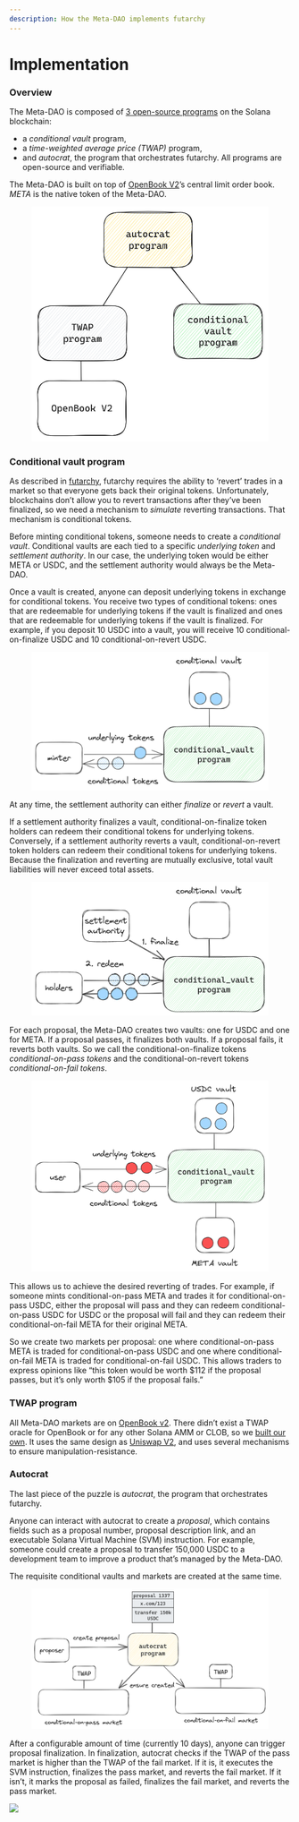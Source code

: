 ```yaml
---
description: How the Meta-DAO implements futarchy
---
```


# Implementation

### Overview <a href="#overview" id="overview"></a>

The Meta-DAO is composed of [3 open-source programs](https://github.com/metaDAOproject/meta-dao) on the Solana blockchain:

* a _conditional vault_ program,
* a _time-weighted average price (TWAP)_ program,
* and _autocrat_, the program that orchestrates futarchy. All programs are open-source and verifiable.

The Meta-DAO is built on top of [OpenBook V2](https://www.openbook-solana.com/)’s central limit order book. _META_ is the native token of the Meta-DAO.

<figure><img src="../.gitbook/assets/image (1).png" alt=""><figcaption></figcaption></figure>

### &#x20;Conditional vault program <a href="#conditional-vault-program" id="conditional-vault-program"></a>

As described in [futarchy](https://metadaoproject.github.io/docs/mechanics/futarchy.html), futarchy requires the ability to ‘revert’ trades in a market so that everyone gets back their original tokens. Unfortunately, blockchains don’t allow you to revert transactions after they’ve been finalized, so we need a mechanism to _simulate_ reverting transactions. That mechanism is conditional tokens.

Before minting conditional tokens, someone needs to create a _conditional vault_. Conditional vaults are each tied to a specific _underlying token_ and _settlement authority_. In our case, the underlying token would be either META or USDC, and the settlement authority would always be the Meta-DAO.

Once a vault is created, anyone can deposit underlying tokens in exchange for conditional tokens. You receive two types of conditional tokens: ones that are redeemable for underlying tokens if the vault is finalized and ones that are redeemable for underlying tokens if the vault is finalized. For example, if you deposit 10 USDC into a vault, you will receive 10 conditional-on-finalize USDC and 10 conditional-on-revert USDC.

<figure><img src="../.gitbook/assets/image (2).png" alt=""><figcaption></figcaption></figure>

At any time, the settlement authority can either _finalize_ or _revert_ a vault.

If a settlement authority finalizes a vault, conditional-on-finalize token holders can redeem their conditional tokens for underlying tokens. Conversely, if a settlement authority reverts a vault, conditional-on-revert token holders can redeem their conditional tokens for underlying tokens. Because the finalization and reverting are mutually exclusive, total vault liabilities will never exceed total assets.

<figure><img src="../.gitbook/assets/image (3).png" alt=""><figcaption></figcaption></figure>

For each proposal, the Meta-DAO creates two vaults: one for USDC and one for META. If a proposal passes, it finalizes both vaults. If a proposal fails, it reverts both vaults. So we call the conditional-on-finalize tokens _conditional-on-pass tokens_ and the conditional-on-revert tokens _conditional-on-fail tokens_.

<figure><img src="../.gitbook/assets/image (4).png" alt=""><figcaption></figcaption></figure>

This allows us to achieve the desired reverting of trades. For example, if someone mints conditional-on-pass META and trades it for conditional-on-pass USDC, either the proposal will pass and they can redeem conditional-on-pass USDC for USDC or the proposal will fail and they can redeem their conditional-on-fail META for their original META.

So we create two markets per proposal: one where conditional-on-pass META is traded for conditional-on-pass USDC and one where conditional-on-fail META is traded for conditional-on-fail USDC. This allows traders to express opinions like “this token would be worth $112 if the proposal passes, but it’s only worth $105 if the proposal fails.”

### &#x20;TWAP program <a href="#twap-program" id="twap-program"></a>

All Meta-DAO markets are on [OpenBook v2](https://github.com/openbook-dex/openbook-v2). There didn’t exist a TWAP oracle for OpenBook or for any other Solana AMM or CLOB, so we [built our own](https://github.com/metaDAOproject/openbook-twap). It uses the same design as [Uniswap V2](https://docs.uniswap.org/contracts/v2/concepts/core-concepts/oracles), and uses several mechanisms to ensure manipulation-resistance.

### &#x20;Autocrat <a href="#autocrat" id="autocrat"></a>

The last piece of the puzzle is _autocrat_, the program that orchestrates futarchy.

Anyone can interact with autocrat to create a _proposal_, which contains fields such as a proposal number, proposal description link, and an executable Solana Virtual Machine (SVM) instruction. For example, someone could create a proposal to transfer 150,000 USDC to a development team to improve a product that’s managed by the Meta-DAO.

The requisite conditional vaults and markets are created at the same time.

<figure><img src="../.gitbook/assets/image (5).png" alt=""><figcaption></figcaption></figure>

After a configurable amount of time (currently 10 days), anyone can trigger proposal finalization. In finalization, autocrat checks if the TWAP of the pass market is higher than the TWAP of the fail market. If it is, it executes the SVM instruction, finalizes the pass market, and reverts the fail market. If it isn’t, it marks the proposal as failed, finalizes the fail market, and reverts the pass market.

![](http://themetadao.org/img/autocrat-finalize.png)
